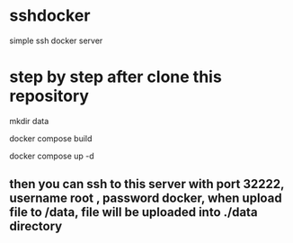 # sshdocker
simple ssh docker server


# step by step after clone this repository
mkdir data

docker compose build

docker compose up -d

## then you can ssh to this server with port 32222, username root , password docker, when upload file to /data, file will be uploaded into ./data directory
